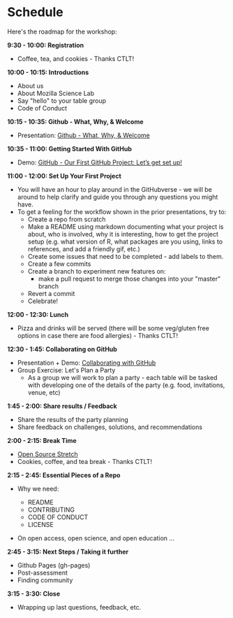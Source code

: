 # Schedule

Here's the roadmap for the workshop:

**9:30 - 10:00: Registration**

* Coffee, tea, and cookies - Thanks CTLT!

**10:00 - 10:15: Introductions**

* About us
* About Mozilla Science Lab
* Say "hello" to your table group
* Code of Conduct

**10:15 - 10:35: Github - What, Why, & Welcome**

* Presentation: [Github - What, Why, & Welcome](https://docs.google.com/presentation/d/1Tfa3zSGAxDPBkLwC5DByGIsyJJIIvTi-vaxuY6oQtFY/edit?usp=sharing)

**10:35 - 11:00: Getting Started With GitHub**

* Demo: [GitHub - Our First GitHub Project: Let’s get set up!](https://docs.google.com/presentation/d/1TkOLnznhfo_2sB4YnStyK8_Lo9WTgDt6xoRcMkyuJdY/edit?usp=sharing)

**11:00 - 12:00: Set Up Your First Project**

* You will have an hour to play around in the GitHubverse - we will be around to help clarify and guide you through any questions you might have. 
* To get a feeling for the workflow shown in the prior presentations, try to:
	* Create a repo from scratch
	* Make a README using markdown documenting what your project is about, who is involved, why it is interesting, how to get the project setup (e.g. what version of R, what packages are you using, links to references, and add a friendly gif, etc.) 
	* Create some issues that need to be completed - add labels to them.
	* Create a few commits
	* Create a branch to experiment new features on:
		* make a pull request to merge those changes into your "master" branch
	* Revert a commit
	* Celebrate! 

**12:00 - 12:30: Lunch**

* Pizza and drinks will be served (there will be some veg/gluten free options in case there are food allergies) - Thanks CTLT!

**12:30 - 1:45: Collaborating on GitHub**

* Presentation + Demo: [Collaborating with GitHub](https://docs.google.com/presentation/d/1v-gIFtZhyXEIfsUbizvGc_X8UqeQJ8IlBtdRYeDnkbA/edit?usp=sharing)
* Group Exercise: Let's Plan a Party
	* As a group we will work to plan a party - each table will be tasked with developing one of the details of the party (e.g. food, invitations, venue, etc) 

**1:45 - 2:00: Share results / Feedback**

* Share the results of the party planning
* Share feedback on challenges, solutions, and recommendations

**2:00 - 2:15: Break Time**

* [Open Source Stretch](https://github.com/mozillascience/working-open-workshop/issues/42)
* Cookies, coffee, and tea break - Thanks CTLT!


**2:15 - 2:45: Essential Pieces of a Repo**

* Why we need:
	* README
	* CONTRIBUTING
	* CODE OF CONDUCT
	* LICENSE

* On open access, open science, and open education ...

**2:45 - 3:15: Next Steps / Taking it further** 

* Github Pages (gh-pages)
* Post-assessment 
* Finding community 

**3:15 - 3:30: Close**

* Wrapping up last questions, feedback, etc. 


